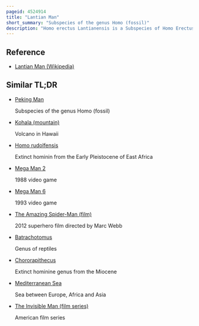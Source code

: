```yaml
---
pageid: 4524914
title: "Lantian Man"
short_summary: "Subspecies of the genus Homo (fossil)"
description: "Homo erectus Lantianensis is a Subspecies of Homo Erectus known from an almost complete mandible found in chenchiawo Village in 1963 and a partial Skull discovered in gongwangling Village in 1964 in lantian. The former Dates to about 710–684 thousand Years ago, and the latter 1. 65–1. 59 million years ago. This makes lantian Man the second-oldest Firmly dated H. Erectus beyond Africa, and the oldest in East Asia. The Fossils were first described in 1964 by woo Ju-Kan who thought the Subspecies was an Ancestor of peking Man."
---
```


## Reference

- [Lantian Man (Wikipedia)](https://en.wikipedia.org/?curid=4524914)

## Similar TL;DR

- [Peking Man](/tldr/en/peking-man)

  Subspecies of the genus Homo (fossil)

- [Kohala (mountain)](/tldr/en/kohala-mountain)

  Volcano in Hawaii

- [Homo rudolfensis](/tldr/en/homo-rudolfensis)

  Extinct hominin from the Early Pleistocene of East Africa

- [Mega Man 2](/tldr/en/mega-man-2)

  1988 video game

- [Mega Man 6](/tldr/en/mega-man-6)

  1993 video game

- [The Amazing Spider-Man (film)](/tldr/en/the-amazing-spider-man-film)

  2012 superhero film directed by Marc Webb

- [Batrachotomus](/tldr/en/batrachotomus)

  Genus of reptiles

- [Chororapithecus](/tldr/en/chororapithecus)

  Extinct hominine genus from the Miocene

- [Mediterranean Sea](/tldr/en/mediterranean-sea)

  Sea between Europe, Africa and Asia

- [The Invisible Man (film series)](/tldr/en/the-invisible-man-film-series)

  American film series
